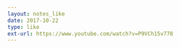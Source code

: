 ```yaml
---
layout: notes_like
date: 2017-10-22
type: like
ext-url: https://www.youtube.com/watch?v=P9VCh15v778
---
```

